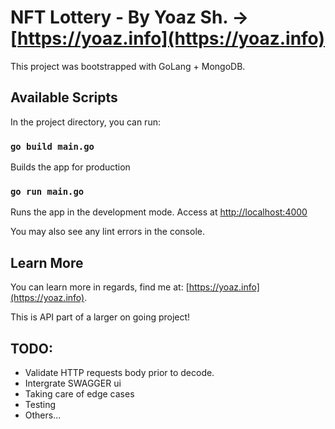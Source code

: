 # NFT Lottery - By Yoaz Sh. -> [https://yoaz.info](https://yoaz.info)

This project was bootstrapped with GoLang + MongoDB.

## Available Scripts

In the project directory, you can run:

### `go build main.go`

Builds the app for production

### `go run main.go`

Runs the app in the development mode. Access at [http://localhost:4000](http://localhost:4000)

You may also see any lint errors in the console.

## Learn More

You can learn more in regards, find me at: [https://yoaz.info](https://yoaz.info).

This is API part of a larger on going project!

## TODO:

- Validate HTTP requests body prior to decode.
- Intergrate SWAGGER ui
- Taking care of edge cases
- Testing
- Others...
